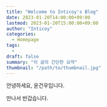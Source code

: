 ```yaml
---
title: "Welcome to Inticoy's Blog"
date: 2023-01-20T14:00:00+09:00
lastmod: 2023-01-20T15:00:00+09:00
author: "Inticoy"
categories:
  - Homepage
tags:
  -
draft: false
summary: "이 글의 간단한 요약"
thumbnail: "/path/to/thumbnail.jpg"
---
```


안녕하세요, 윤건우입니다.

만나서 반갑습니다.
